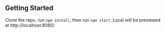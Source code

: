 ## Getting Started

Clone the repo, run `npm install`, then run `npm start`. Local will be previewed at http://localhost:8080/